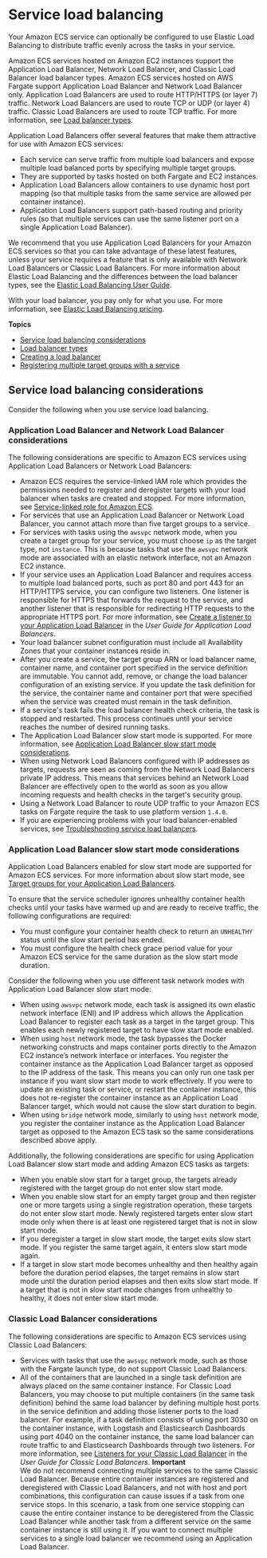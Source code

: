 # Service load balancing<a name="service-load-balancing"></a>

Your Amazon ECS service can optionally be configured to use Elastic Load Balancing to distribute traffic evenly across the tasks in your service\.

Amazon ECS services hosted on Amazon EC2 instances support the Application Load Balancer, Network Load Balancer, and Classic Load Balancer load balancer types\. Amazon ECS services hosted on AWS Fargate support Application Load Balancer and Network Load Balancer only\. Application Load Balancers are used to route HTTP/HTTPS \(or layer 7\) traffic\. Network Load Balancers are used to route TCP or UDP \(or layer 4\) traffic\. Classic Load Balancers are used to route TCP traffic\. For more information, see [Load balancer types](load-balancer-types.md)\.

Application Load Balancers offer several features that make them attractive for use with Amazon ECS services:
+ Each service can serve traffic from multiple load balancers and expose multiple load balanced ports by specifying multiple target groups\.
+ They are supported by tasks hosted on both Fargate and EC2 instances\.
+ Application Load Balancers allow containers to use dynamic host port mapping \(so that multiple tasks from the same service are allowed per container instance\)\.
+ Application Load Balancers support path\-based routing and priority rules \(so that multiple services can use the same listener port on a single Application Load Balancer\)\.

We recommend that you use Application Load Balancers for your Amazon ECS services so that you can take advantage of these latest features, unless your service requires a feature that is only available with Network Load Balancers or Classic Load Balancers\. For more information about Elastic Load Balancing and the differences between the load balancer types, see the [Elastic Load Balancing User Guide](https://docs.aws.amazon.com/elasticloadbalancing/latest/userguide/)\.

With your load balancer, you pay only for what you use\. For more information, see [Elastic Load Balancing pricing](https://aws.amazon.com/elasticloadbalancing/pricing/)\. 

**Topics**
+ [Service load balancing considerations](#load-balancing-considerations)
+ [Load balancer types](load-balancer-types.md)
+ [Creating a load balancer](create-load-balancer.md)
+ [Registering multiple target groups with a service](register-multiple-targetgroups.md)

## Service load balancing considerations<a name="load-balancing-considerations"></a>

Consider the following when you use service load balancing\.

### Application Load Balancer and Network Load Balancer considerations<a name="alb-considerations"></a>

The following considerations are specific to Amazon ECS services using Application Load Balancers or Network Load Balancers:
+ Amazon ECS requires the service\-linked IAM role which provides the permissions needed to register and deregister targets with your load balancer when tasks are created and stopped\. For more information, see [Service\-linked role for Amazon ECS](using-service-linked-roles.md)\.
+ For services that use an Application Load Balancer or Network Load Balancer, you cannot attach more than five target groups to a service\.
+ For services with tasks using the `awsvpc` network mode, when you create a target group for your service, you must choose `ip` as the target type, not `instance`\. This is because tasks that use the `awsvpc` network mode are associated with an elastic network interface, not an Amazon EC2 instance\.
+ If your service uses an Application Load Balancer and requires access to multiple load balanced ports, such as port 80 and port 443 for an HTTP/HTTPS service, you can configure two listeners\. One listener is responsible for HTTPS that forwards the request to the service, and another listener that is responsible for redirecting HTTP requests to the appropriate HTTPS port\. For more information, see [Create a listener to your Application Load Balancer](https://docs.aws.amazon.com/elasticloadbalancing/latest/application/create-listener.html) in the *User Guide for Application Load Balancers*\.
+ Your load balancer subnet configuration must include all Availability Zones that your container instances reside in\.
+ After you create a service, the target group ARN or load balancer name, container name, and container port specified in the service definition are immutable\. You cannot add, remove, or change the load balancer configuration of an existing service\. If you update the task definition for the service, the container name and container port that were specified when the service was created must remain in the task definition\. 
+ If a service's task fails the load balancer health check criteria, the task is stopped and restarted\. This process continues until your service reaches the number of desired running tasks\.
+ The Application Load Balancer slow start mode is supported\. For more information, see [Application Load Balancer slow start mode considerations](#alb-slowstart-considerations)\.
+ When using Network Load Balancers configured with IP addresses as targets, requests are seen as coming from the Network Load Balancers private IP address\. This means that services behind an Network Load Balancer are effectively open to the world as soon as you allow incoming requests and health checks in the target's security group\.
+ Using a Network Load Balancer to route UDP traffic to your Amazon ECS tasks on Fargate require the task to use platform version `1.4.0`\.
+ If you are experiencing problems with your load balancer\-enabled services, see [Troubleshooting service load balancers](troubleshoot-service-load-balancers.md)\.

### Application Load Balancer slow start mode considerations<a name="alb-slowstart-considerations"></a>

Application Load Balancers enabled for slow start mode are supported for Amazon ECS services\. For more information about slow start mode, see [Target groups for your Application Load Balancers](https://docs.aws.amazon.com/elasticloadbalancing/latest/application/load-balancer-target-groups.html)\.

To ensure that the service scheduler ignores unhealthy container health checks until your tasks have warmed up and are ready to receive traffic, the following configurations are required:
+ You must configure your container health check to return an `UNHEALTHY` status until the slow start period has ended\.
+ You must configure the health check grace period value for your Amazon ECS service for the same duration as the slow start mode duration\.

Consider the following when you use different task network modes with Application Load Balancer slow start mode:
+ When using `awsvpc` network mode, each task is assigned its own elastic network interface \(ENI\) and IP address which allows the Application Load Balancer to register each task as a target in the target group\. This enables each newly registered target to have slow start mode enabled\.
+ When using `host` network mode, the task bypasses the Docker networking constructs and maps container ports directly to the Amazon EC2 instance’s network interface or interfaces\. You register the container instance as the Application Load Balancer target as opposed to the IP address of the task\. This means you can only run one task per instance if you want slow start mode to work effectively\. If you were to update an existing task or service, or restart the container instance, this does not re\-register the container instance as an Application Load Balancer target, which would not cause the slow start duration to begin\.
+ When using `bridge` network mode, similarly to using `host` network mode, you register the container instance as the Application Load Balancer target as opposed to the Amazon ECS task so the same considerations described above apply\.

Additionally, the following considerations are specific for using Application Load Balancer slow start mode and adding Amazon ECS tasks as targets:
+ When you enable slow start for a target group, the targets already registered with the target group do not enter slow start mode\.
+ When you enable slow start for an empty target group and then register one or more targets using a single registration operation, these targets do not enter slow start mode\. Newly registered targets enter slow start mode only when there is at least one registered target that is not in slow start mode\.
+ If you deregister a target in slow start mode, the target exits slow start mode\. If you register the same target again, it enters slow start mode again\.
+ If a target in slow start mode becomes unhealthy and then healthy again before the duration period elapses, the target remains in slow start mode until the duration period elapses and then exits slow start mode\. If a target that is not in slow start mode changes from unhealthy to healthy, it does not enter slow start mode\.

### Classic Load Balancer considerations<a name="clb-considerations"></a>

The following considerations are specific to Amazon ECS services using Classic Load Balancers:
+ Services with tasks that use the `awsvpc` network mode, such as those with the Fargate launch type, do not support Classic Load Balancers\.
+ All of the containers that are launched in a single task definition are always placed on the same container instance\. For Classic Load Balancers, you may choose to put multiple containers \(in the same task definition\) behind the same load balancer by defining multiple host ports in the service definition and adding those listener ports to the load balancer\. For example, if a task definition consists of using port 3030 on the container instance, with Logstash and Elasticsearch Dashboards using port 4040 on the container instance, the same load balancer can route traffic to and Elasticsearch Dashboards through two listeners\. For more information, see [Listeners for your Classic Load Balancer](https://docs.aws.amazon.com/elasticloadbalancing/latest/classic/elb-listener-config.html) in the *User Guide for Classic Load Balancers*\.
**Important**  
We do not recommend connecting multiple services to the same Classic Load Balancer\. Because entire container instances are registered and deregistered with Classic Load Balancers, and not with host and port combinations, this configuration can cause issues if a task from one service stops\. In this scenario, a task from one service stopping can cause the entire container instance to be deregistered from the Classic Load Balancer while another task from a different service on the same container instance is still using it\. If you want to connect multiple services to a single load balancer we recommend using an Application Load Balancer\.